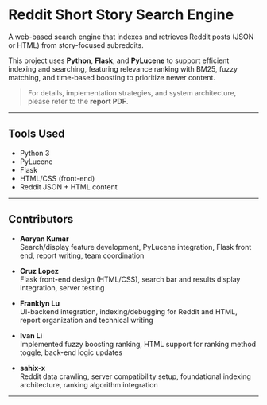 # Reddit Short Story Search Engine

A  web-based search engine that indexes and retrieves Reddit posts (JSON or HTML) from story-focused subreddits.

This project uses **Python**, **Flask**, and **PyLucene** to support efficient indexing and searching, featuring relevance ranking with BM25, fuzzy matching, and time-based boosting to prioritize newer content.

> For details, implementation strategies, and system architecture, please refer to the **report PDF**.

---

## Tools Used

- Python 3
- PyLucene
- Flask
- HTML/CSS (front-end)
- Reddit JSON + HTML content

---

## Contributors

- **Aaryan Kumar**  
  Search/display feature development, PyLucene integration, Flask front end, report writing, team coordination

- **Cruz Lopez**  
  Flask front-end design (HTML/CSS), search bar and results display integration, server testing

- **Franklyn Lu**  
  UI-backend integration, indexing/debugging for Reddit and HTML, report organization and technical writing

- **Ivan Li**  
  Implemented fuzzy boosting ranking, HTML support for ranking method toggle, back-end logic updates

- **sahix-x**  
  Reddit data crawling, server compatibility setup, foundational indexing architecture, ranking algorithm integration

---


